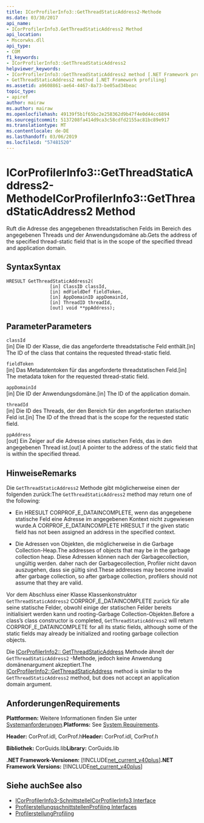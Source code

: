 ```yaml
---
title: ICorProfilerInfo3::GetThreadStaticAddress2-Methode
ms.date: 03/30/2017
api_name:
- ICorProfilerInfo3.GetThreadStaticAddress2 Method
api_location:
- Mscorwks.dll
api_type:
- COM
f1_keywords:
- ICorProfilerInfo3::GetThreadStaticAddress2
helpviewer_keywords:
- ICorProfilerInfo3::GetThreadStaticAddress2 method [.NET Framework profiling]
- GetThreadStaticAddress2 method [.NET Framework profiling]
ms.assetid: a9608861-ae64-4467-8a73-be05ad34beac
topic_type:
- apiref
author: mairaw
ms.author: mairaw
ms.openlocfilehash: 49139f5b1f65bc2e258362d9b47f4e0d44cc6894
ms.sourcegitcommit: 5137208fa414d9ca3c58cdfd2155ac81bc89e917
ms.translationtype: MT
ms.contentlocale: de-DE
ms.lasthandoff: 03/06/2019
ms.locfileid: "57481520"
---
```

# <a name="icorprofilerinfo3getthreadstaticaddress2-method"></a><span data-ttu-id="a2a7a-102">ICorProfilerInfo3::GetThreadStaticAddress2-Methode</span><span class="sxs-lookup"><span data-stu-id="a2a7a-102">ICorProfilerInfo3::GetThreadStaticAddress2 Method</span></span>
<span data-ttu-id="a2a7a-103">Ruft die Adresse des angegebenen threadstatischen Felds im Bereich des angegebenen Threads und der Anwendungsdomäne ab.</span><span class="sxs-lookup"><span data-stu-id="a2a7a-103">Gets the address of the specified thread-static field that is in the scope of the specified thread and application domain.</span></span>  
  
## <a name="syntax"></a><span data-ttu-id="a2a7a-104">Syntax</span><span class="sxs-lookup"><span data-stu-id="a2a7a-104">Syntax</span></span>  
  
```  
HRESULT GetThreadStaticAddress2(  
                [in] ClassID classId,  
                [in] mdFieldDef fieldToken,  
                [in] AppDomainID appDomainId,  
                [in] ThreadID threadId,  
                [out] void **ppAddress);  
```  
  
## <a name="parameters"></a><span data-ttu-id="a2a7a-105">Parameter</span><span class="sxs-lookup"><span data-stu-id="a2a7a-105">Parameters</span></span>  
 `classId`  
 <span data-ttu-id="a2a7a-106">[in] Die ID der Klasse, die das angeforderte threadstatische Feld enthält.</span><span class="sxs-lookup"><span data-stu-id="a2a7a-106">[in] The ID of the class that contains the requested thread-static field.</span></span>  
  
 `fieldToken`  
 <span data-ttu-id="a2a7a-107">[in] Das Metadatentoken für das angeforderte threadstatischen Feld.</span><span class="sxs-lookup"><span data-stu-id="a2a7a-107">[in] The metadata token for the requested thread-static field.</span></span>  
  
 `appDomainId`  
 <span data-ttu-id="a2a7a-108">[in] Die ID der Anwendungsdomäne.</span><span class="sxs-lookup"><span data-stu-id="a2a7a-108">[in] The ID of the application domain.</span></span>  
  
 `threadId`  
 <span data-ttu-id="a2a7a-109">[in] Die ID des Threads, der den Bereich für den angeforderten statischen Feld ist.</span><span class="sxs-lookup"><span data-stu-id="a2a7a-109">[in] The ID of the thread that is the scope for the requested static field.</span></span>  
  
 `ppAddress`  
 <span data-ttu-id="a2a7a-110">[out] Ein Zeiger auf die Adresse eines statischen Felds, das in den angegebenen Thread ist.</span><span class="sxs-lookup"><span data-stu-id="a2a7a-110">[out] A pointer to the address of the static field that is within the specified thread.</span></span>  
  
## <a name="remarks"></a><span data-ttu-id="a2a7a-111">Hinweise</span><span class="sxs-lookup"><span data-stu-id="a2a7a-111">Remarks</span></span>  
 <span data-ttu-id="a2a7a-112">Die `GetThreadStaticAddress2` Methode gibt möglicherweise einen der folgenden zurück:</span><span class="sxs-lookup"><span data-stu-id="a2a7a-112">The `GetThreadStaticAddress2` method may return one of the following:</span></span>  
  
-   <span data-ttu-id="a2a7a-113">Ein HRESULT CORPROF_E_DATAINCOMPLETE, wenn das angegebene statische Feld eine Adresse im angegebenen Kontext nicht zugewiesen wurde.</span><span class="sxs-lookup"><span data-stu-id="a2a7a-113">A CORPROF_E_DATAINCOMPLETE HRESULT if the given static field has not been assigned an address in the specified context.</span></span>  
  
-   <span data-ttu-id="a2a7a-114">Die Adressen von Objekten, die möglicherweise in die Garbage Collection-Heap.</span><span class="sxs-lookup"><span data-stu-id="a2a7a-114">The addresses of objects that may be in the garbage collection heap.</span></span> <span data-ttu-id="a2a7a-115">Diese Adressen können nach der Garbagecollection, ungültig werden. daher nach der Garbagecollection, Profiler nicht davon auszugehen, dass sie gültig sind.</span><span class="sxs-lookup"><span data-stu-id="a2a7a-115">These addresses may become invalid after garbage collection, so after garbage collection, profilers should not assume that they are valid.</span></span>  
  
 <span data-ttu-id="a2a7a-116">Vor dem Abschluss einer Klasse Klassenkonstruktor `GetThreadStaticAddress2` CORPROF_E_DATAINCOMPLETE zurück für alle seine statische Felder, obwohl einige der statischen Felder bereits initialisiert werden kann und rooting-Garbage Collection-Objekten.</span><span class="sxs-lookup"><span data-stu-id="a2a7a-116">Before a class’s class constructor is completed, `GetThreadStaticAddress2` will return CORPROF_E_DATAINCOMPLETE for all its static fields, although some of the static fields may already be initialized and rooting garbage collection objects.</span></span>  
  
 <span data-ttu-id="a2a7a-117">Die [ICorProfilerInfo2:: GetThreadStaticAddress](../../../../docs/framework/unmanaged-api/profiling/icorprofilerinfo2-getthreadstaticaddress-method.md) Methode ähnelt der `GetThreadStaticAddress2` -Methode, jedoch keine Anwendung domänenargument akzeptiert.</span><span class="sxs-lookup"><span data-stu-id="a2a7a-117">The [ICorProfilerInfo2::GetThreadStaticAddress](../../../../docs/framework/unmanaged-api/profiling/icorprofilerinfo2-getthreadstaticaddress-method.md) method is similar to the `GetThreadStaticAddress2` method, but does not accept an application domain argument.</span></span>  
  
## <a name="requirements"></a><span data-ttu-id="a2a7a-118">Anforderungen</span><span class="sxs-lookup"><span data-stu-id="a2a7a-118">Requirements</span></span>  
 <span data-ttu-id="a2a7a-119">**Plattformen:** Weitere Informationen finden Sie unter [Systemanforderungen](../../../../docs/framework/get-started/system-requirements.md).</span><span class="sxs-lookup"><span data-stu-id="a2a7a-119">**Platforms:** See [System Requirements](../../../../docs/framework/get-started/system-requirements.md).</span></span>  
  
 <span data-ttu-id="a2a7a-120">**Header:** CorProf.idl, CorProf.h</span><span class="sxs-lookup"><span data-stu-id="a2a7a-120">**Header:** CorProf.idl, CorProf.h</span></span>  
  
 <span data-ttu-id="a2a7a-121">**Bibliothek:** CorGuids.lib</span><span class="sxs-lookup"><span data-stu-id="a2a7a-121">**Library:** CorGuids.lib</span></span>  
  
 <span data-ttu-id="a2a7a-122">**.NET Framework-Versionen:** [!INCLUDE[net_current_v40plus](../../../../includes/net-current-v40plus-md.md)]</span><span class="sxs-lookup"><span data-stu-id="a2a7a-122">**.NET Framework Versions:** [!INCLUDE[net_current_v40plus](../../../../includes/net-current-v40plus-md.md)]</span></span>  
  
## <a name="see-also"></a><span data-ttu-id="a2a7a-123">Siehe auch</span><span class="sxs-lookup"><span data-stu-id="a2a7a-123">See also</span></span>
- [<span data-ttu-id="a2a7a-124">ICorProfilerInfo3-Schnittstelle</span><span class="sxs-lookup"><span data-stu-id="a2a7a-124">ICorProfilerInfo3 Interface</span></span>](../../../../docs/framework/unmanaged-api/profiling/icorprofilerinfo3-interface.md)
- [<span data-ttu-id="a2a7a-125">Profilerstellungsschnittstellen</span><span class="sxs-lookup"><span data-stu-id="a2a7a-125">Profiling Interfaces</span></span>](../../../../docs/framework/unmanaged-api/profiling/profiling-interfaces.md)
- [<span data-ttu-id="a2a7a-126">Profilerstellung</span><span class="sxs-lookup"><span data-stu-id="a2a7a-126">Profiling</span></span>](../../../../docs/framework/unmanaged-api/profiling/index.md)
